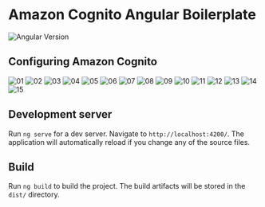 # Amazon Cognito Angular Boilerplate

![Angular Version](https://img.shields.io/badge/angular-14.2.6-blue)

## Configuring Amazon Cognito

![01](blob/01.png)
![02](blob/02.png)
![03](blob/03.png)
![04](blob/04.png)
![05](blob/05.png)
![06](blob/06.png)
![07](blob/07.png)
![08](blob/08.png)
![09](blob/09.png)
![10](blob/10.png)
![11](blob/11.png)
![12](blob/12.png)
![13](blob/13.png)
![14](blob/14.png)
![15](blob/15.png)

## Development server

Run `ng serve` for a dev server. Navigate to `http://localhost:4200/`. The application will automatically reload if you change any of the source files.

## Build

Run `ng build` to build the project. The build artifacts will be stored in the `dist/` directory.
